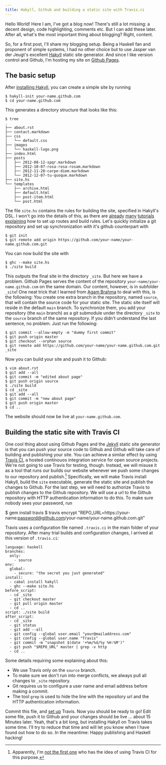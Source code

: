 ```yaml
---
title: Hakyll, Github and building a static site with Travis.ci
---
```


Hello World! Here I am, I've got a blog now!
There's still a lot missing: a decent design, code highlighting, comments etc. But I can add these later. After all, what's the most important thing about blogging? Right, content.

So, for a first post, I'll share my blogging setup. Being a Haskell fan and proponent of simple systems, I had no other choice but to use Jasper van der Jeugt's excellent [Hakyll](http://jaspervdj.be/hakyll/) static site generator.
And since I like version control and Github, I'm hosting my site on [Github Pages](http://pages.github.com/).


## The basic setup

After [installing Hakyll](http://jaspervdj.be/hakyll/tutorials/01-installation.html), you can create a simple site by running

    $ hakyll-init your-name.github.com
    $ cd your-name.github.com

This generates a directory structure that looks like this:

    $ tree
    .
    ├── about.rst
    ├── contact.markdown
    ├── css
    │   └── default.css
    ├── images
    │   └── haskell-logo.png
    ├── index.html
    ├── posts
    │   ├── 2012-08-12-spqr.markdown
    │   ├── 2012-10-07-rosa-rosa-rosam.markdown
    │   ├── 2012-11-28-carpe-diem.markdown
    │   └── 2012-12-07-tu-quoque.markdown
    ├── site.hs
    └── templates
        ├── archive.html
        ├── default.html
        ├── post-item.html
        └── post.html

The file `site.hs` contains the rules for building the site, specified in Hakyll's DSL. I won't go into the details of this, as there are [already](http://yannesposito.com/Scratch/en/blog/Hakyll-setup/) [many](http://jaspervdj.be/hakyll/) [tutorials](http://mark.reid.name/blog/switching-to-hakyll.html) [explaining](https://benjeffrey.com/posts/building-benjeffrey.com-with-hakyll) how to set up routes and build rules. Let's quickly initialize a git repository and set up synchronization with it's github counterpart with

    $ git init
    $ git remote add origin https://github.com/your-name/your-name.github.com.git

You can now build the site with 

    $ ghc --make site.hs
    $ ./site build

This outputs the final site in the directory `_site`.
But here we have a problem.
Github Pages serves the content of the repository `your-name/your-name.github.com` on the same domain.
Our content, however, is in subfolder `_site`!
One neat trick that I learned from [Agam Brahma](http://agam.github.io/posts/beginning-with-hakyll.html) to deal with this, is the following: You create one extra branch in the repository, named `source`, that will contain the source code for your static site.
The static site itself will reside in the default `main` branch.
To synchronize them, you add your repository (the `main` branch) as a git submodule under the directory `_site` to the `source` branch of the same repository. If you didn't understand the last sentence, no problem. Just run the following:

    $ git commit --allow-empty -m "dummy first commit"
    $ git push origin master
    $ git checkout --orphan source
    $ git remote add https://github.com/your-name/your-name.github.com.git _site

Now you can build your site and push it to Github:

    $ vim about.rst
    $ git add --all
    $ git commit -m "edited about page"
    $ git push origin source
    $ ./site build
    $ cd _site
    $ git add --all
    $ git commit -m "new about page"
    $ git push origin master
    $ cd ..

The website should now be live at `your-name.github.com`.


## Building the static site with Travis CI

One cool thing about using Github Pages and the [Jekyll](http://jekyllrb.com/) static site generator is that you can push your source code to Github and Github will take care of building and publishing your site.
You can achieve a similar effect by using [Travis CI](http://travis-ci.org), a hosted continouos integration service for open source projects.
We're not going to use Travis for testing, though. Instead, we will misuse it as a tool that runs our builds our website whenever we push some changes to our repository and publish.[^1]
Specifically, we will make Travis install Hakyll, build the `site` executable, generate the static site and publish the changes to Github.
For the last step, we will need to authorize Travis to publish changes to the Github repository.
We will use a url to the Github repository with HTTP authentication information to do this. To make sure nobody sees your password, run

[^1]: Apparently, I'm [not the first one](http://wesleyhales.com/blog/2013/03/29/Fun-with-Static-Site-Generators-and-Travis/) who has the idea of using Travis CI for this purpose.

   $ gem install travis
   $ travis encrypt "REPO_URL=https://your-name:password@github.com/your-name/your-name.github.com.git"

Travis uses a configuration file named `.travis.ci` in the main folder of your repository.
After many trial builds and configuration changes, I arrived at this version of `.travis.ci`:

    language: haskell
    branches:
      only:
        - source
    env:
      global:
        - secure: "the secret you just generated"
    install:
      - cabal install hakyll
      - ghc --make site.hs
    before_script:
      - cd _site
      - git checkout master
      - git pull origin master
      - cd ..
    script: ./site build
    after_script:
      - cd _site
      - git status
      - git add --all
      - git config --global user.email "your@mailaddress.com"
      - git config --global user.name "Travis"
      - git commit -m "snapshot $(date '+%m/%d/%y %H:%M')"
      - git push "$REPO_URL" master | grep -v http
      - cd ..

Some details requiring some explaining about this:

* We use Travis only on the `source` branch.
* To make sure we don't run into merge conflicts, we always pull all changes to `_site` repository.
* Git requires us to configure a user name and email address before making a commit.
* The tool `grep` is used to hide the line with the repository url and the HTTP authentication information.

Commit this file, and [set up](http://about.travis-ci.org/docs/user/getting-started/) Travis. Now you should be ready to go! Edit some file, push it to Github and your changes should be live ... about 15 Minutes later. Yeah, that's a bit long, but installing Hakyll on Travis takes some time. I'll try to reduce that time and will let you know when I have found out how to do so. In the meantime: Happy publishing and Haskell hacking!
